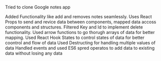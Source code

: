 Tried to clone Google notes app

Added Functionality like add and removes notes seamlessly.
Uses React Props to send and revice data between components, mapped data accoss components and structures.
Filtered Key and Id to implement delete functionality.
Used arrow functions to go thorugh arrays of data for better mapping.
Used React Hook States to control states of data for better coontrol and flow of data
Used Destructing for handling multiple values of data 
Handled events and used ES6 spred operatos to add data to existing data without losing any data 

